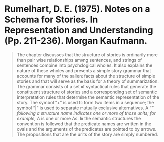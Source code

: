 # Rumelhart, D. E. (1975). Notes on a Schema for Stories. In Representation and Understanding (Pp. 211-236). Morgan Kaufmann.

> The chapter discusses that the structure of stories is ordinarily more than pair wise relationships among sentences, and strings of sentences combine into psychological wholes. It also explains the nature of these wholes and presents a simple story grammar that accounts for many of the salient facts about the structure of simple stories and that will serve as the basis for a theory of summarization. The grammar consists of a set of syntactical rules that generate the constituent structure of stories and a corresponding set of semantic interpretation rules that determine the semantic representation of the story. The symbol “+” is used to form two items in a sequence; the symbol “|” is used to separate mutually exclusive alternatives. A “*” following a structure name indicates one or more of those units; for example, A* is one or more As. In the semantic structures the convention is followed that the predicate names are written in the ovals and the arguments of the predicates are pointed to by arrows. The propositions that are the units of the story are simply numbered.

